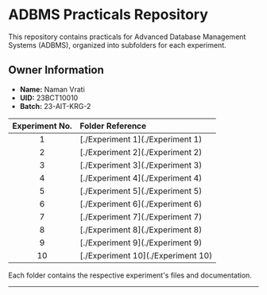 # ADBMS Practicals Repository

This repository contains practicals for Advanced Database Management Systems (ADBMS), organized into subfolders for each experiment.

## Owner Information

-   **Name:** Naman Vrati
-   **UID:** 23BCT10010
-   **Batch:** 23-AIT-KRG-2

| Experiment No. | Folder Reference                   |
| :------------: | :--------------------------------- |
|       1        | [./Experiment 1](./Experiment 1)   |
|       2        | [./Experiment 2](./Experiment 2)   |
|       3        | [./Experiment 3](./Experiment 3)   |
|       4        | [./Experiment 4](./Experiment 4)   |
|       5        | [./Experiment 5](./Experiment 5)   |
|       6        | [./Experiment 6](./Experiment 6)   |
|       7        | [./Experiment 7](./Experiment 7)   |
|       8        | [./Experiment 8](./Experiment 8)   |
|       9        | [./Experiment 9](./Experiment 9)   |
|       10       | [./Experiment 10](./Experiment 10) |

Each folder contains the respective experiment's files and documentation.

---

